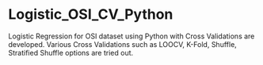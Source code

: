 # Logistic_OSI_CV_Python
Logistic Regression for OSI dataset using Python with Cross Validations are developed. Various Cross Validations such as LOOCV, K-Fold, Shuffle, Stratified Shuffle options are tried out.



